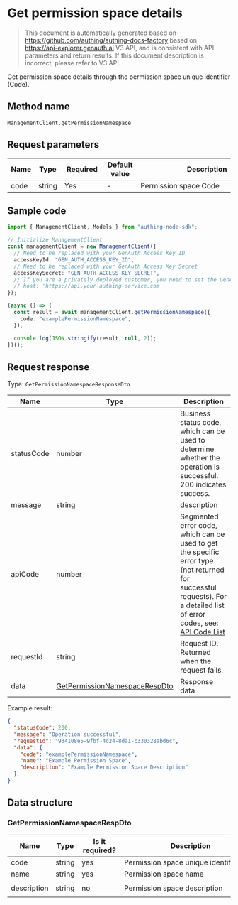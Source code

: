 # Get permission space details

<!--
Warning ⚠️:
Do not modify this document directly,
https://github.com/Authing/authing-docs-factory
Use this project to generate
-->

<LastUpdated />

> This document is automatically generated based on https://github.com/authing/authing-docs-factory based on https://api-explorer.genauth.ai V3 API, and is consistent with API parameters and return results. If this document description is incorrect, please refer to V3 API.

Get permission space details through the permission space unique identifier (Code).

## Method name

`ManagementClient.getPermissionNamespace`

## Request parameters

| Name | Type   | <div style="width:80px">Required</div> | <div style="width:60px">Default value</div> | <div style="width:300px">Description</div> | <div style="width:200px">Example value</div> |
| ---- | ------ | -------------------------------------- | ------------------------------------------- | ------------------------------------------ | -------------------------------------------- |
| code | string | Yes                                    | -                                           | Permission space Code                      | `examplePermissionNamespace`                 |

## Sample code

```ts
import { ManagementClient, Models } from "authing-node-sdk";

// Initialize ManagementClient
const managementClient = new ManagementClient({
  // Need to be replaced with your GenAuth Access Key ID
  accessKeyId: "GEN_AUTH_ACCESS_KEY_ID",
  // Need to be replaced with your GenAuth Access Key Secret
  accessKeySecret: "GEN_AUTH_ACCESS_KEY_SECRET",
  // If you are a privately deployed customer, you need to set the GenAuth service domain name
  // host: 'https://api.your-authing-service.com'
});

(async () => {
  const result = await managementClient.getPermissionNamespace({
    code: "examplePermissionNamespace",
  });

  console.log(JSON.stringify(result, null, 2));
})();
```

## Request response

Type: `GetPermissionNamespaceResponseDto`

| Name       | Type                                                                       | Description                                                                                                                                                                                                                                                                                                                                    |
| ---------- | -------------------------------------------------------------------------- | ---------------------------------------------------------------------------------------------------------------------------------------------------------------------------------------------------------------------------------------------------------------------------------------------------------------------------------------------- |
| statusCode | number                                                                     | Business status code, which can be used to determine whether the operation is successful. 200 indicates success.                                                                                                                                                                                                                               |
| message    | string                                                                     | description                                                                                                                                                                                                                                                                                                                                    |
| apiCode    | number                                                                     | Segmented error code, which can be used to get the specific error type (not returned for successful requests). For a detailed list of error codes, see: [API Code List](https://api-explorer.genauth.ai/?tag=group/%E5%BC%80%E5%8F%91%E5%87%86%E5%A4%87#tag/%E5%BC%80%E5%8F%91%E5%87%86%E5%A4%87/%E9%94%99%E8%AF%AF%E5%A4%84%E7%90%86/apiCode) |
| requestId  | string                                                                     | Request ID. Returned when the request fails.                                                                                                                                                                                                                                                                                                   |
| data       | <a href="#GetPermissionNamespaceRespDto">GetPermissionNamespaceRespDto</a> | Response data                                                                                                                                                                                                                                                                                                                                  |

Example result:

```json
{
  "statusCode": 200,
  "message": "Operation successful",
  "requestId": "934108e5-9fbf-4d24-8da1-c330328abd6c",
  "data": {
    "code": "examplePermissionNamespace",
    "name": "Example Permission Space",
    "description": "Example Permission Space Description"
  }
}
```

## Data structure

### <a id="GetPermissionNamespaceRespDto"></a> GetPermissionNamespaceRespDto

| Name        | Type   | <div style="width:80px">Is it required?</div> | <div style="width:300px">Description</div> | <div style="width:200px">Example value</div> |
| ----------- | ------ | --------------------------------------------- | ------------------------------------------ | -------------------------------------------- |
| code        | string | yes                                           | Permission space unique identifier         | `examplePermissionNamespace`                 |
| name        | string | yes                                           | Permission space name                      | `Example Permission Space`                   |
| description | string | no                                            | Permission space description               | `Example Permission Space Description`       |
